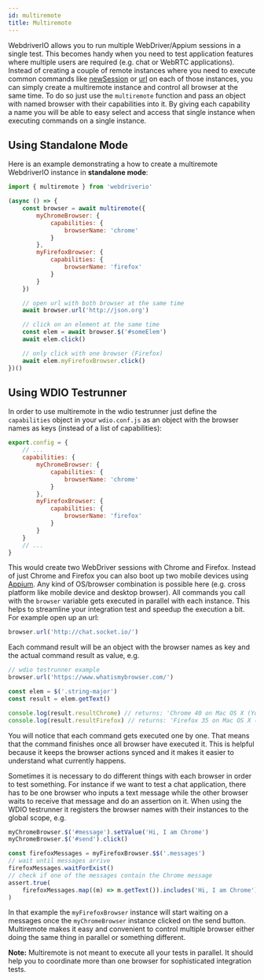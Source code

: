 ```yaml
---
id: multiremote
title: Multiremote
---
```


WebdriverIO allows you to run multiple WebDriver/Appium sessions in a single test. This becomes handy when you need to test application features where multiple users are required (e.g. chat or WebRTC applications). Instead of creating a couple of remote instances where you need to execute common commands like [newSession](/docs/api/webdriver.html#newsession) or [url](/docs/api/browser/url.html) on each of those instances, you can simply create a multiremote instance and control all browser at the same time. To do so just use the `multiremote` function and pass an object with named browser with their capabilities into it. By giving each capability a name you will be able to easy select and access that single instance when executing commands on a single instance.

## Using Standalone Mode

Here is an example demonstrating a how to create a multiremote WebdriverIO instance in __standalone mode__:

```js
import { multiremote } from 'webdriverio'

(async () => {
    const browser = await multiremote({
        myChromeBrowser: {
            capabilities: {
                browserName: 'chrome'
            }
        },
        myFirefoxBrowser: {
            capabilities: {
                browserName: 'firefox'
            }
        }
    })

    // open url with both browser at the same time
    await browser.url('http://json.org')

    // click on an element at the same time
    const elem = await browser.$('#someElem')
    await elem.click()

    // only click with one browser (Firefox)
    await elem.myFirefoxBrowser.click()
})()
```

## Using WDIO Testrunner

In order to use multiremote in the wdio testrunner just define the `capabilities` object in your `wdio.conf.js` as an object with the browser names as keys (instead of a list of capabilities):

```js
export.config = {
    // ...
    capabilities: {
        myChromeBrowser: {
            capabilities: {
                browserName: 'chrome'
            }
        },
        myFirefoxBrowser: {
            capabilities: {
                browserName: 'firefox'
            }
        }
    }
    // ...
}
```

This would create two WebDriver sessions with Chrome and Firefox. Instead of just Chrome and Firefox you can also boot up two mobile devices using [Appium](http://appium.io/). Any kind of OS/browser combination is possible here (e.g. cross platform like mobile device and desktop browser). All commands you call with the `browser` variable gets executed in parallel with each instance. This helps to streamline your integration test and speedup the execution a bit. For example open up an url:

```js
browser.url('http://chat.socket.io/')
```

Each command result will be an object with the browser names as key and the actual command result as value, e.g.

```js
// wdio testrunner example
browser.url('https://www.whatismybrowser.com/')

const elem = $('.string-major')
const result = elem.getText()

console.log(result.resultChrome) // returns: 'Chrome 40 on Mac OS X (Yosemite)'
console.log(result.resultFirefox) // returns: 'Firefox 35 on Mac OS X (Yosemite)'
```

You will notice that each command gets executed one by one. That means that the command finishes once all browser have executed it. This is helpful because it keeps the browser actions synced and it makes it easier to understand what currently happens.

Sometimes it is necessary to do different things with each browser in order to test something. For instance if we want to test a chat application, there has to be one browser who inputs a text message while the other browser waits to receive that message and do an assertion on it. When using the WDIO testrunner it registers the browser names with their instances to the global scope, e.g.

```js
myChromeBrowser.$('#message').setValue('Hi, I am Chrome')
myChromeBrowser.$('#send').click()

const firefoxMessages = myFirefoxBrowser.$$('.messages')
// wait until messages arrive
firefoxMessages.waitForExist()
// check if one of the messages contain the Chrome message
assert.true(
    firefoxMessages.map((m) => m.getText()).includes('Hi, I am Chrome')
)
```

In that example the `myFirefoxBrowser` instance will start waiting on a messages once the `myChromeBrowser` instance clicked on the send button. Multiremote makes it easy and convenient to control multiple browser either doing the same thing in parallel or something different.

__Note:__ Multiremote is not meant to execute all your tests in parallel. It should help you to coordinate more than one browser for sophisticated integration tests.

